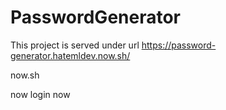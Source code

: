 # PasswordGenerator
This project is served under url https://password-generator.hatemldev.now.sh/

now.sh

now login
now 
